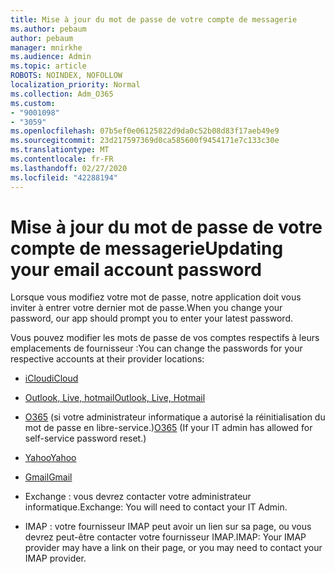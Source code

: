 ```yaml
---
title: Mise à jour du mot de passe de votre compte de messagerie
ms.author: pebaum
author: pebaum
manager: mnirkhe
ms.audience: Admin
ms.topic: article
ROBOTS: NOINDEX, NOFOLLOW
localization_priority: Normal
ms.collection: Adm_O365
ms.custom:
- "9001098"
- "3059"
ms.openlocfilehash: 07b5ef0e06125822d9da0c52b08d83f17aeb49e9
ms.sourcegitcommit: 23d217597369d0ca585600f9454171e7c133c30e
ms.translationtype: MT
ms.contentlocale: fr-FR
ms.lasthandoff: 02/27/2020
ms.locfileid: "42288194"
---
```

# <a name="updating-your-email-account-password"></a><span data-ttu-id="c591e-102">Mise à jour du mot de passe de votre compte de messagerie</span><span class="sxs-lookup"><span data-stu-id="c591e-102">Updating your email account password</span></span>

<span data-ttu-id="c591e-103">Lorsque vous modifiez votre mot de passe, notre application doit vous inviter à entrer votre dernier mot de passe.</span><span class="sxs-lookup"><span data-stu-id="c591e-103">When you change your password, our app should prompt you to enter your latest password.</span></span>

<span data-ttu-id="c591e-104">Vous pouvez modifier les mots de passe de vos comptes respectifs à leurs emplacements de fournisseur :</span><span class="sxs-lookup"><span data-stu-id="c591e-104">You can change the passwords for your respective accounts at their provider locations:</span></span>

- [<span data-ttu-id="c591e-105">iCloud</span><span class="sxs-lookup"><span data-stu-id="c591e-105">iCloud</span></span>](https://support.apple.com/HT201487)

- [<span data-ttu-id="c591e-106">Outlook, Live, hotmail</span><span class="sxs-lookup"><span data-stu-id="c591e-106">Outlook, Live, Hotmail</span></span>](https://account.live.com/password/reset)

- <span data-ttu-id="c591e-107">[O365](https://passwordreset.microsoftonline.com) (si votre administrateur informatique a autorisé la réinitialisation du mot de passe en libre-service.)</span><span class="sxs-lookup"><span data-stu-id="c591e-107">[O365](https://passwordreset.microsoftonline.com) (If your IT admin has allowed for self-service password reset.)</span></span>

- [<span data-ttu-id="c591e-108">Yahoo</span><span class="sxs-lookup"><span data-stu-id="c591e-108">Yahoo</span></span>](https://login.yahoo.com/account/challenge/username?done=https%3A%2F%2Fwww.yahoo.com%2F&authMechanism=secondary&chllngnm=base&sessionIndex=QQ--)

- [<span data-ttu-id="c591e-109">Gmail</span><span class="sxs-lookup"><span data-stu-id="c591e-109">Gmail</span></span>](https://support.google.com/mail/answer/41078?co=GENIE.Platform%3DDesktop&hl=en)

- <span data-ttu-id="c591e-110">Exchange : vous devrez contacter votre administrateur informatique.</span><span class="sxs-lookup"><span data-stu-id="c591e-110">Exchange: You will need to contact your IT Admin.</span></span>

- <span data-ttu-id="c591e-111">IMAP : votre fournisseur IMAP peut avoir un lien sur sa page, ou vous devrez peut-être contacter votre fournisseur IMAP.</span><span class="sxs-lookup"><span data-stu-id="c591e-111">IMAP: Your IMAP provider may have a link on their page, or you may need to contact your IMAP provider.</span></span>